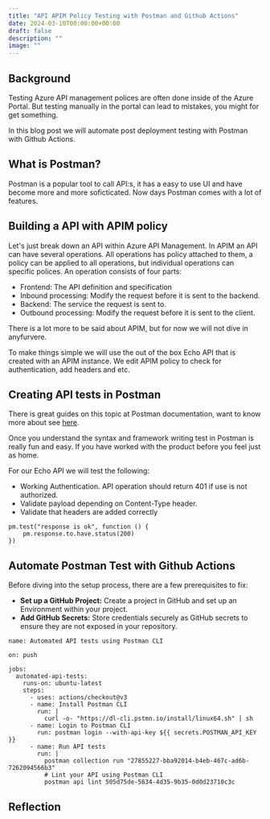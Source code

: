 ```yaml
---
title: "API APIM Policy Testing with Postman and Github Actions"
date: 2024-03-10T00:00:00+00:00
draft: false
description: ""
image: ""
---
```


## Background 
Testing Azure API management polices are often done inside of the Azure Portal. But testing manually in the portal can lead to mistakes, you might for get something.

In this blog post we will automate post deployment testing with Postman with Github Actions.

## What is Postman?
Postman is a popular tool to call API:s, it has a easy to use UI and have become more and more soficticated. Now days Postman comes with a lot of features.


## Building a API with APIM policy
Let's just break down an API within Azure API Management. In APIM an API can have several operations. All operations has policy attached to them, a policy can be applied to all operations, but individual operations can specific polices. An operation consists of four parts:
- Frontend: The API definition and specification
- Inbound processing: Modify the request before it is sent to the backend.
- Backend: The service the request is sent to.
- Outbound processing: Modify the request before it is sent to the client.

There is a lot more to be said about APIM, but for now we will not dive in anyfurvere. 

To make things simple we will use the out of the box Echo API that is created with an APIM instance. We edit APIM policy to check for authentication, add headers and etc.


## Creating API tests in Postman
There is great guides on this topic at Postman documentation, want to know more about see [here]().


Once you understand the syntax and framework writing test in Postman is really fun and easy. If you have worked with the product before you feel just as home. 

For our Echo API we will test the following: 
- Working Authentication. API operation should return 401 if use is not authorized.
- Validate payload depending on Content-Type header. 
- Validate that headers are added correctly
```
pm.test("response is ok", function () {
    pm.response.to.have.status(200)
})

```
## Automate Postman Test with Github Actions
Before diving into the setup process, there are a few prerequisites to fix:
- __Set up a GitHub Project:__ Create a project in GitHub and set up an Environment within your project.
- __Add GitHub Secrets:__ Store credentials securely as GitHub secrets to ensure they are not exposed in your repository.

```
name: Automated API tests using Postman CLI

on: push

jobs:
  automated-api-tests:
    runs-on: ubuntu-latest
    steps:
      - uses: actions/checkout@v3
      - name: Install Postman CLI
        run: |
          curl -o- "https://dl-cli.pstmn.io/install/linux64.sh" | sh
      - name: Login to Postman CLI
        run: postman login --with-api-key ${{ secrets.POSTMAN_API_KEY }}
      - name: Run API tests
        run: |
          postman collection run "27855227-bba92014-b4eb-467c-ad6b-7262094566b3"
          # Lint your API using Postman CLI
          postman api lint 505d75de-5634-4d35-9b35-0d0d23710c3c
```
## Reflection